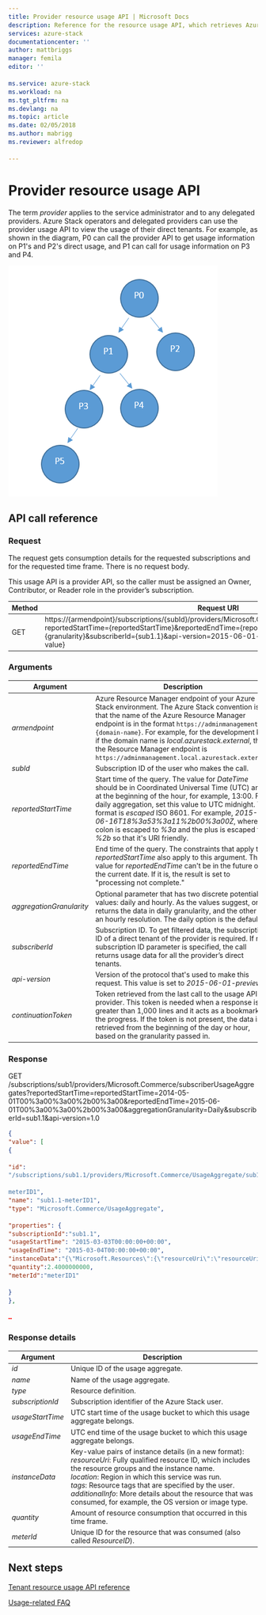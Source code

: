 ```yaml
---
title: Provider resource usage API | Microsoft Docs
description: Reference for the resource usage API, which retrieves Azure Stack usage information
services: azure-stack
documentationcenter: ''
author: mattbriggs
manager: femila
editor: ''

ms.service: azure-stack
ms.workload: na
ms.tgt_pltfrm: na
ms.devlang: na
ms.topic: article
ms.date: 02/05/2018
ms.author: mabrigg
ms.reviewer: alfredop

---
```

# Provider resource usage API
The term *provider* applies to the service administrator and to any delegated providers. Azure Stack operators and delegated providers can use the provider usage API to view the usage of their direct tenants. For example, as shown in the diagram, P0 can call the provider API to get usage information on P1's and P2's direct usage, and P1 can call for usage information on P3 and P4.

![Conceptual model of the provider hierarchy](media/azure-stack-provider-resource-api/image1.png)

## API call reference
### Request
The request gets consumption details for the requested subscriptions and for the requested time frame. There is no request body.

This usage API is a provider API, so the caller must be assigned an Owner, Contributor, or Reader role in the provider’s subscription.

| **Method** | **Request URI** |
| --- | --- |
| GET |https://{armendpoint}/subscriptions/{subId}/providers/Microsoft.Commerce/subscriberUsageAggregates?reportedStartTime={reportedStartTime}&reportedEndTime={reportedEndTime}&aggregationGranularity={granularity}&subscriberId={sub1.1}&api-version=2015-06-01-preview&continuationToken={token-value} |

### Arguments
| **Argument** | **Description** |
| --- | --- |
| *armendpoint* |Azure Resource Manager endpoint of your Azure Stack environment. The Azure Stack convention is that the name of the Azure Resource Manager endpoint is in the format `https://adminmanagement.{domain-name}`. For example, for the development kit, if the domain name is *local.azurestack.external*, then the Resource Manager endpoint is `https://adminmanagement.local.azurestack.external`. |
| *subId* |Subscription ID of the user who makes the call. |
| *reportedStartTime* |Start time of the query. The value for *DateTime* should be in Coordinated Universal Time (UTC) and at the beginning of the hour, for example, 13:00. For daily aggregation, set this value to UTC midnight. The format is *escaped* ISO 8601. For example, *2015-06-16T18%3a53%3a11%2b00%3a00Z*, where the colon is escaped to *%3a* and the plus is escaped to *%2b* so that it's URI friendly. |
| *reportedEndTime* |End time of the query. The constraints that apply to *reportedStartTime* also apply to this argument. The value for *reportedEndTime* can't be in the future or the current date. If it is, the result is set to "processing not complete." |
| *aggregationGranularity* |Optional parameter that has two discrete potential values: daily and hourly. As the values suggest, one returns the data in daily granularity, and the other is an hourly resolution. The daily option is the default. |
| *subscriberId* |Subscription ID. To get filtered data, the subscription ID of a direct tenant of the provider is required. If no subscription ID parameter is specified, the call returns usage data for all the provider’s direct tenants. |
| *api-version* |Version of the protocol that's used to make this request. This value is set to *2015-06-01-preview*. |
| *continuationToken* |Token retrieved from the last call to the usage API provider. This token is needed when a response is greater than 1,000 lines and it acts as a bookmark for the progress. If the token is not present, the data is retrieved from the beginning of the day or hour, based on the granularity passed in. |

### Response
GET
/subscriptions/sub1/providers/Microsoft.Commerce/subscriberUsageAggregates?reportedStartTime=reportedStartTime=2014-05-01T00%3a00%3a00%2b00%3a00&reportedEndTime=2015-06-01T00%3a00%3a00%2b00%3a00&aggregationGranularity=Daily&subscriberId=sub1.1&api-version=1.0

```json
{
"value": [
{

"id":
"/subscriptions/sub1.1/providers/Microsoft.Commerce/UsageAggregate/sub1.1-

meterID1",
"name": "sub1.1-meterID1",
"type": "Microsoft.Commerce/UsageAggregate",

"properties": {
"subscriptionId":"sub1.1",
"usageStartTime": "2015-03-03T00:00:00+00:00",
"usageEndTime": "2015-03-04T00:00:00+00:00",
"instanceData":"{\"Microsoft.Resources\":{\"resourceUri\":\"resourceUri1\",\"location\":\"Alaska\",\"tags\":null,\"additionalInfo\":null}}",
"quantity":2.4000000000,
"meterId":"meterID1"

}
},

…
```

### Response details
| **Argument** | **Description** |
| --- | --- |
| *id* |Unique ID of the usage aggregate. |
| *name* |Name of the usage aggregate. |
| *type* |Resource definition. |
| *subscriptionId* |Subscription identifier of the Azure Stack user. |
| *usageStartTime* |UTC start time of the usage bucket to which this usage aggregate belongs.|
| *usageEndTime* |UTC end time of the usage bucket to which this usage aggregate belongs. |
| *instanceData* |Key-value pairs of instance details (in a new format):<br> *resourceUri*: Fully qualified resource ID, which includes the resource groups and the instance name. <br> *location*: Region in which this service was run. <br> *tags*: Resource tags that are specified by the user. <br> *additionalInfo*: More details about the resource that was consumed, for example, the OS version or image type. |
| *quantity* |Amount of resource consumption that occurred in this time frame. |
| *meterId* |Unique ID for the resource that was consumed (also called *ResourceID*). |

## Next steps
[Tenant resource usage API reference](azure-stack-tenant-resource-usage-api.md)

[Usage-related FAQ](azure-stack-usage-related-faq.md)
